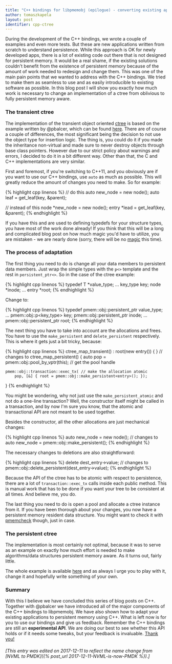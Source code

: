 ```yaml
---
title: "C++ bindings for libpmemobj (epilogue) - converting existing applications"
author: tomaszkapela
layout: post
identifier: cpp-ctree
---
```


During the development of the C++ bindings, we wrote a couple of examples and
even more tests. But these are new applications written from scratch to
understand persistence. While this approach is OK for newly developed apps,
there is a lot of existing code out there that is not designed for persistent
memory. It would be a real shame, if the existing solutions couldn't benefit
from the existence of persistent memory because of the amount of work needed
to redesign and change them. This was one of the main pain points that we wanted
to address with the C++ bindings. We tried to make them as seamless to use and
as easily introducible to existing software as possible. In this blog post I
will show you exactly how much work is necessary to change an implementation
of a ctree from oblivious to fully persistent memory aware.

### The transient ctree

The implementation of the transient object oriented [ctree][27f95bc8] is based
on the example written by @pbalcer, which can be found [here][2ee5f9a5]. There
are of course a couple of differences, the most significant being the decision
to not use the object type for insertion logic. The thing is, you could do it
if you made the inheritance non-virtual and made sure to never destroy objects
through base class pointers. However due to our strict policy about warnings
and errors, I decided to do it in a bit different way. Other than that, the
C and C++ implementations are very similar.

First and foremost, if you're switching to C++11, and you obviously are if you
want to use our C++ bindings, use `auto` as much as possible. This will greatly
reduce the amount of changes you need to make. So for example:

{% highlight cpp linenos %}
// do this
auto new_node = new node();
auto leaf = get_leaf(key, &parent);

// instead of this
node *new_node = new node();
entry *lead = get_leaf(key, &parent);
{% endhighlight %}

If you have this and are used to defining typedefs for your structure types, you
have most of the work done already! If you think that this will be a
long and complicated blog post on how much magic you'd have to utilize, you are
mistaken - we are nearly done (sorry, there will be no [magic][b60cbeed] this
time).

### The process of adaptation

The first thing you need to do is change all your data members to persistent
data members. Just wrap the simple types with the `p<>` template and the rest in
`persistent_ptr<>`. So in the case of the ctree example:

{% highlight cpp linenos %}
typedef T *value_type;
...
key_type key;
node *inode;
...
entry *root;
{% endhighlight %}

Change to:

{% highlight cpp linenos %}
typedef pmem::obj::persistent_ptr<T> value_type;
...
pmem::obj::p<key_type> key;
pmem::obj::persistent_ptr<node> inode;
...
pmem::obj::persistent_ptr<entry> root;
{% endhighlight %}

The next thing you have to take into account are the allocations and frees. You
have to use the `make_persistent` and `delete_persistent` respectively. This is
where it gets just a bit tricky, because:

{% highlight cpp linenos %}
ctree_map_transient() : root(new entry())
{
}
// changes to
ctree_map_persistent()
{
	auto pop = pmem::obj::pool_by_vptr(this); // get the pool handle

	pmem::obj::transaction::exec_tx( // make the allocation atomic
		pop, [&] { root = pmem::obj::make_persistent<entry>(); });
}
{% endhighlight %}

You might be wondering, why not just use the `make_persistent_atomic` and not do
a one-line transaction? Well, the constructor itself might be called in a
transaction, and by now I'm sure you know, that the atomic and transactional API
are not meant to be used together.

Besides the constructor, all the other allocations are just mechanical changes:

{% highlight cpp linenos %}
auto new_node = new node();
// changes to
auto new_node = pmem::obj::make_persistent<node>();
{% endhighlight %}

The necessary changes to deletions are also straightforward:

{% highlight cpp linenos %}
delete dest_entry->value;
// changes to
pmem::obj::delete_persistent<T>(dest_entry->value);
{% endhighlight %}

Because the API of the ctree has to be atomic with respect to persistence, there
are a lot of `transaction::exec_tx` calls inside each public method. This is
manual work that has to be done if you want your tree to be consistent at all
times. And believe me, you do.

The last thing you need to do is open a pool and allocate a ctree instance from
it. If you have been thorough about your changes, you now have a persistent
memory resident data structure. You might want to check it with
[pmemcheck][033d3abb] though, just in case.


### The persistent ctree

The implementation is most certainly not optimal, because it was to serve as
an example on exactly how much effort is needed to make algorithms/data
structures persistent memory aware. As it turns out, fairly little.

The whole example is available [here][c14a5bbd] and as always I urge you to
play with it, change it and hopefully write something of your own.

### Summary

With this I believe we have concluded this series of blog posts on C++. Together
with @pbalcer we have introduced all of the major components of the C++ bindings
to libpmemobj. We have also shown how to adapt your existing applications to
persistent memory using C++. What is left now is for you to use our bindings and
give us feedback. Remember the C++ bindings are still an **experimental API**.
We are doing our best to see whether this API holds or if it needs some tweaks,
but your feedback is invaluable. [Thank you!][ecfe85f3]

[27f95bc8]: https://github.com/pmem/pmdk/blob/master/src/examples/libpmemobj++/map_cli/ctree_map_transient.hpp "transient ctree"
[2ee5f9a5]: https://github.com/pmem/pmdk/blob/master/src/examples/libpmemobj/tree_map/ctree_map.c "C ctree"
[b60cbeed]: http://giphy.com/gifs/rainbow-unicorn-highway-G0nTMRctvIp4Q "unicorns and rainbows"
[033d3abb]: https://github.com/pmem/valgrind "pmemcheck"
[c14a5bbd]: https://github.com/pmem/pmdk/tree/master/src/examples/libpmemobj++/map_cli "ctree examples"
[ecfe85f3]: http://giphy.com/gifs/end-looney-tunes-thats-all-folks-jYAGkoghdmD9S "That's all folks!"

###### [This entry was edited on 2017-12-11 to reflect the name change from [NVML to PMDK]({% post_url 2017-12-11-NVML-is-now-PMDK %}).]
